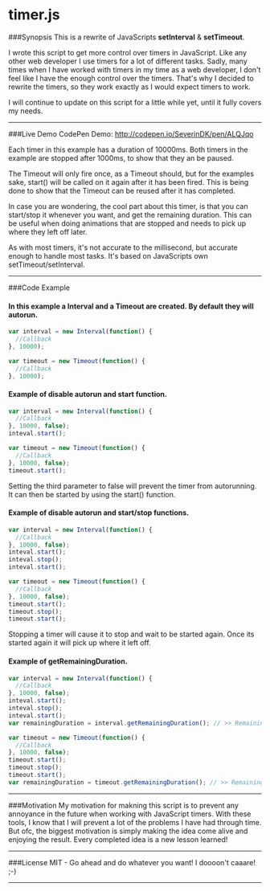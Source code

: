 # timer.js

###Synopsis
This is a rewrite of JavaScripts <b>setInterval</b> & <b>setTimeout</b>.

I wrote this script to get more control over timers in JavaScript. Like any other web developer I use timers for a lot of different tasks. Sadly, many times when I have worked with timers in my time as a web developer, I don't feel like I have the enough control over the timers. That's why I decided to rewrite the timers, so they work exactly as I would expect timers to work.

I will continue to update on this script for a little while yet, until it fully covers my needs.

<hr>

###Live Demo
CodePen Demo: http://codepen.io/SeverinDK/pen/ALQJqo

Each timer in this example has a duration of 10000ms. Both timers in the example are stopped after 1000ms, to show that they an be paused.

The Timeout will only fire once, as a Timeout should, but for the examples sake, start() will be called on it again after it has been fired.
This is being done to show that the Timeout can be reused after it has completed.

In case you are wondering, the cool part about this timer, is that you can start/stop it whenever you want, and get the remaining duration.
This can be useful when doing animations that are stopped and needs to pick up where they left off later. 

As with most timers, it's not accurate to the millisecond, but accurate enough to handle most tasks. It's based on JavaScripts own setTimeout/setInterval.

<hr>

###Code Example

#### In this example a Interval and a Timeout are created. By default they will autorun.
```javascript
var interval = new Interval(function() { 
  //Callback 
}, 10000);

var timeout = new Timeout(function() { 
  //Callback 
}, 10000);
```

#### Example of disable autorun and start function.
```javascript
var interval = new Interval(function() { 
  //Callback 
}, 10000, false);
inteval.start();

var timeout = new Timeout(function() { 
  //Callback 
}, 10000, false);
timeout.start();
```
Setting the third parameter to false will prevent the timer from autorunning. It can then be started by using the start() function.

#### Example of disable autorun and start/stop functions.
```javascript
var interval = new Interval(function() { 
  //Callback 
}, 10000, false);
inteval.start();
inteval.stop();
inteval.start();

var timeout = new Timeout(function() { 
  //Callback 
}, 10000, false);
timeout.start();
timeout.stop();
timeout.start();
```
Stopping a timer will cause it to stop and wait to be started again. Once its started again it will pick up where it left off.

#### Example of getRemainingDuration.
```javascript
var interval = new Interval(function() { 
  //Callback 
}, 10000, false);
inteval.start();
inteval.stop();
inteval.start();
var remainingDuration = interval.getRemainingDuration(); // >> Remaining duration in milliseconds.

var timeout = new Timeout(function() { 
  //Callback 
}, 10000, false);
timeout.start();
timeout.stop();
timeout.start();
var remainingDuration = timeout.getRemainingDuration(); // >> Remaining duration in milliseconds.
```

<hr>

###Motivation
My motivation for makning this script is to prevent any annoyance in the future when working with JavaScript timers. With these tools, I know that I will prevent a lot of the problems I have had through time.
But ofc, the biggest motivation is simply making the idea come alive and enjoying the result. Every completed idea is a new lesson learned!

<hr>

###License
MIT - Go ahead and do whatever you want! I doooon't caaare! ;-)

<hr>
